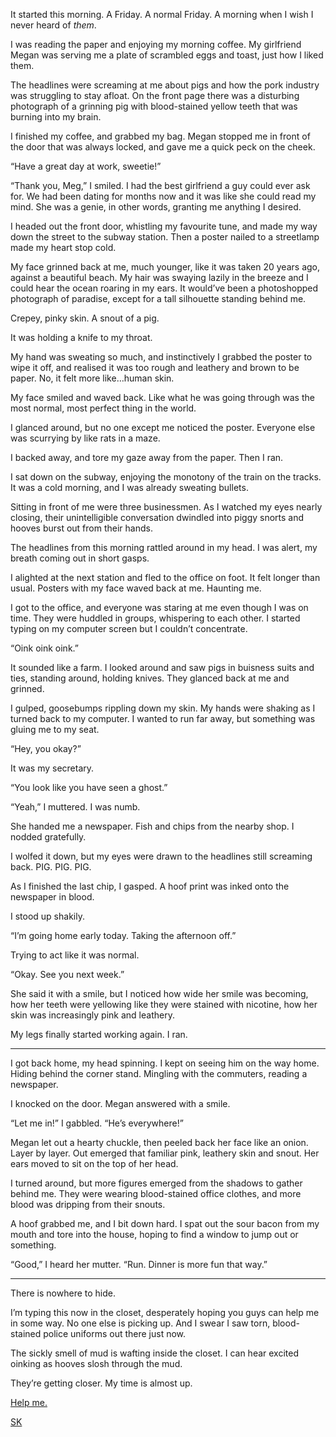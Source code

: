 It started this morning. A Friday. A normal Friday. A morning when I wish I never heard of *them*.

I was reading the paper and enjoying my morning coffee. My girlfriend Megan was serving me a plate of scrambled eggs and toast, just how I liked them.

The headlines were screaming at me about pigs and how the pork industry was struggling to stay afloat. On the front page there was a disturbing photograph of a grinning pig with blood-stained yellow teeth that was burning into my brain.

I finished my coffee, and grabbed my bag. Megan stopped me in front of the door that was always locked, and gave me a quick peck on the cheek.

“Have a great day at work, sweetie!”

“Thank you, Meg,” I smiled. I had the best girlfriend a guy could ever ask for. We had been dating for months now and it was like she could read my mind. She was a genie, in other words, granting me anything I desired.

I headed out the front door, whistling my favourite tune, and made my way down the street to the subway station. Then a poster nailed to a streetlamp made my heart stop cold.

My face grinned back at me, much younger, like it was taken 20 years ago, against a beautiful beach. My hair was swaying lazily in the breeze and I could hear the ocean roaring in my ears. It would’ve been a photoshopped photograph of paradise, except for a tall silhouette standing behind me.

Crepey, pinky skin. A snout of a pig.

It was holding a knife to my throat.

My hand was sweating so much, and instinctively I grabbed the poster to wipe it off, and realised it was too rough and leathery and brown to be paper. No, it felt more like…human skin.

My face smiled and waved back. Like what he was going through was the most normal, most perfect thing in the world.

I glanced around, but no one except me noticed the poster. Everyone else was scurrying by like rats in a maze.

I backed away, and tore my gaze away from the paper. Then I ran.

I sat down on the subway, enjoying the monotony of the train on the tracks. It was a cold morning, and I was already sweating bullets. 

Sitting in front of me were three businessmen. As I watched my eyes nearly closing, their unintelligible conversation dwindled into piggy snorts and hooves burst out from their hands.

The headlines from this morning rattled around in my head. I was alert, my breath coming out in short gasps.

I alighted at the next station and fled to the office on foot. It felt longer than usual. Posters with my face waved back at me. Haunting me.

I got to the office, and everyone was staring at me even though I was on time. They were huddled in groups, whispering to each other. I started typing on my computer screen but I couldn’t concentrate.

“Oink oink oink.”

It sounded like a farm. I looked around and saw pigs in buisness suits and ties, standing around, holding knives. They glanced back at me and grinned.

I gulped, goosebumps rippling down my skin. My hands were shaking as I turned back to my computer. I wanted to run far away, but something was gluing me to my seat.

“Hey, you okay?”

It was my secretary.

“You look like you have seen a ghost.”

“Yeah,” I muttered. I was numb.

She handed me a newspaper. Fish and chips from the nearby shop. I nodded gratefully.

I wolfed it down, but my eyes were drawn to the headlines still screaming back. PIG. PIG. PIG.

As I finished the last chip, I gasped. A hoof print was inked onto the newspaper in blood.

I stood up shakily.

“I’m going home early today. Taking the afternoon off.”

Trying to act like it was normal.

“Okay. See you next week.”

She said it with a smile, but I noticed how wide her smile was becoming, how her teeth were yellowing like they were stained with nicotine, how her skin was increasingly pink and leathery.

My legs finally started working again. I ran.

***

I got back home, my head spinning. I kept on seeing him on the way home. Hiding behind the corner stand. Mingling with the commuters, reading a newspaper.

I knocked on the door. Megan answered with a smile.

“Let me in!” I gabbled. “He’s everywhere!”

Megan let out a hearty chuckle, then peeled back her face like an onion. Layer by layer. Out emerged that familiar pink, leathery skin and snout. Her ears moved to sit on the top of her head.

I turned around, but more figures emerged from the shadows to gather behind me. They were wearing blood-stained office clothes, and more blood was dripping from their snouts.

A hoof grabbed me, and I bit down hard. I spat out the sour bacon from my mouth and tore into the house, hoping to find a window to jump out or something.

“Good,” I heard her mutter. “Run. Dinner is more fun that way.”

***

There is nowhere to hide.

I’m typing this now in the closet, desperately hoping you guys can help me in some way. No one else is picking up. And I swear I saw torn, blood-stained police uniforms out there just now.

The sickly smell of mud is wafting inside the closet. I can hear excited oinking as hooves slosh through the mud.

They’re getting closer. My time is almost up.

[Help me.](https://www.reddit.com/r/SimbaKingdom/comments/vpixk6/boo/)

[SK](https://www.reddit.com/r/SimbaKingdom/)